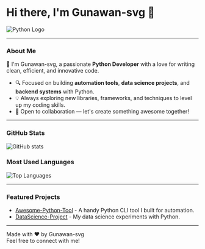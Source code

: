 # Hi there, I'm Gunawan-svg 👋

![Python Logo](https://upload.wikimedia.org/wikipedia/commons/c/c3/Python-logo-notext.svg)

---

### About Me

👋 I'm Gunawan-svg, a passionate **Python Developer** with a love for writing clean, efficient, and innovative code.

- 🔍 Focused on building **automation tools**, **data science projects**, and **backend systems** with Python.
- 💡 Always exploring new libraries, frameworks, and techniques to level up my coding skills.
- 🤝 Open to collaboration — let's create something awesome together!

---

### GitHub Stats

![GitHub stats](https://github-readme-stats.vercel.app/api?username=Gunawan-svg&show_icons=true&theme=tokyonight)

### Most Used Languages

![Top Languages](https://github-readme-stats.vercel.app/api/top-langs/?username=Gunawan-svg&layout=compact&theme=tokyonight)

---

### Featured Projects

- [Awesome-Python-Tool](https://github.com/Gunawan-svg/awesome-python-tool) - A handy Python CLI tool I built for automation.
- [DataScience-Project](https://github.com/Gunawan-svg/datascience-project) - My data science experiments with Python.

---

Made with ❤️ by Gunawan-svg  
Feel free to connect with me!
